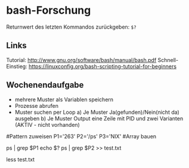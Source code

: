 # bash-Forschung

Returnwert des letzten Kommandos zurückgeben: `$?`
## Links
Tutorial: <http://www.gnu.org/software/bash/manual/bash.pdf>
Schnell-Einstieg: <https://linuxconfig.org/bash-scripting-tutorial-for-beginners>

## Wochenendaufgabe
- mehrere Muster als Variablen speichern
- Prozesse abrufen
- Muster suchen per Loop
a) Je Muster Ja(gefunden)/Nein(nicht da) ausgeben
b) Je Muster Output eine Zeile mit PID und zwei Varianten (AKTIV - nicht vorhanden)

#Pattern zuweisen
P1='263'
P2='/ps'
P3='NIX'
#Array bauen

ps | grep $P1 
echo $?
ps | grep $P2 >> test.txt

less test.txt
